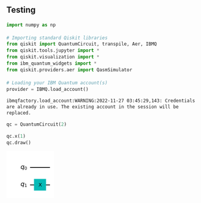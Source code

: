 ## Testing


```python
import numpy as np

# Importing standard Qiskit libraries
from qiskit import QuantumCircuit, transpile, Aer, IBMQ
from qiskit.tools.jupyter import *
from qiskit.visualization import *
from ibm_quantum_widgets import *
from qiskit.providers.aer import QasmSimulator

# Loading your IBM Quantum account(s)
provider = IBMQ.load_account()
```

    ibmqfactory.load_account:WARNING:2022-11-27 03:45:29,143: Credentials are already in use. The existing account in the session will be replaced.



```python
qc = QuantumCircuit(2)
```


```python
qc.x(1)
qc.draw()
```




    
![png](images/2022-11-26/output_3_0.png)
    




```python

```
